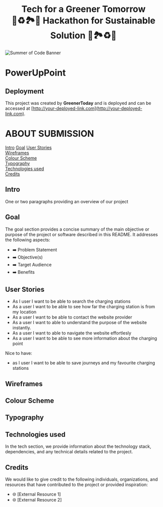 <h1 align="center">Tech for a Greener Tomorrow <br> 🍃♻️🏞️🌱 Hackathon for Sustainable Solution 🌱🏞️♻️🍃

</h1>

![Summer of Code Banner](https://res.cloudinary.com/djdefbnij/image/upload/v1693903105/Hackathons/Untitled_design_2_1_gzwakq.png)

# PowerUpPoint

## Deployment

This project was created by **GreenerToday** and is deployed and can be accessed at [http://your-deployed-link.com](http://your-deployed-link.com).


# ABOUT SUBMISSION

[Intro](#intro)
[Goal](#goal)
[User Stories](#user-stories)  
[Wireframes](#wireframes)  
[Colour Scheme](#colour-scheme)  
[Typography](#typography)  
[Technologies used](#technologies-used)  
[Credits](#credits)  

## Intro
One or two paragraphs providing an overview of our project

## Goal
The goal section provides a concise summary of the main objective or purpose of the project or software described in this README. It addresses the following aspects:

- ➡️ Problem Statement
- ➡️ Objective(s)
- ➡️ Target Audience
- ➡️ Benefits

## User Stories

- As I user I want to be able to search the charging stations
- As a user I want to be able to see how far the charging station is from my location
- As a user I want to be able to contact the website provider
- As a user I want to able to understand the purpose of the website instantly.
- As a user I want to able to navigate the website effortlesly
- As a user I want to be able to see more information about the charging point

Nice to have:
- as I user I want to be able to save journeys and my favourite charging stations

## Wireframes

## Colour Scheme

## Typography

## Technologies used
In the tech section, we provide information about the technology stack, dependencies, and any technical details related to the project.

## Credits
We would like to give credit to the following individuals, organizations, and resources that have contributed to the project or provided inspiration:
- 🌐 [External Resource 1]
- 🌐 [External Resource 2]
